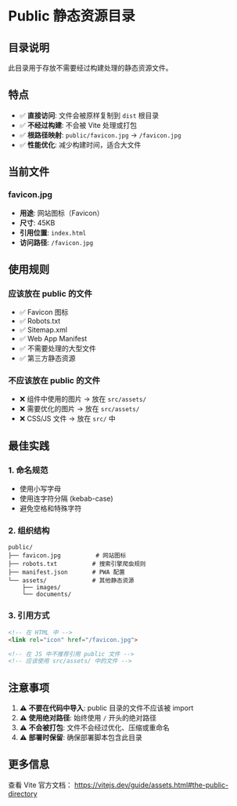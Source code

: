 # Public 静态资源目录

## 目录说明

此目录用于存放不需要经过构建处理的静态资源文件。

## 特点

- ✅ **直接访问**: 文件会被原样复制到 `dist` 根目录
- ✅ **不经过构建**: 不会被 Vite 处理或打包
- ✅ **根路径映射**: `public/favicon.jpg` → `/favicon.jpg`
- ✅ **性能优化**: 减少构建时间，适合大文件

## 当前文件

### favicon.jpg
- **用途**: 网站图标（Favicon）
- **尺寸**: 45KB
- **引用位置**: `index.html`
- **访问路径**: `/favicon.jpg`

## 使用规则

### 应该放在 public 的文件
- ✅ Favicon 图标
- ✅ Robots.txt
- ✅ Sitemap.xml
- ✅ Web App Manifest
- ✅ 不需要处理的大型文件
- ✅ 第三方静态资源

### 不应该放在 public 的文件
- ❌ 组件中使用的图片 → 放在 `src/assets/`
- ❌ 需要优化的图片 → 放在 `src/assets/`
- ❌ CSS/JS 文件 → 放在 `src/` 中

## 最佳实践

### 1. 命名规范
- 使用小写字母
- 使用连字符分隔 (kebab-case)
- 避免空格和特殊字符

### 2. 组织结构
```
public/
├── favicon.jpg          # 网站图标
├── robots.txt          # 搜索引擎爬虫规则
├── manifest.json       # PWA 配置
└── assets/             # 其他静态资源
    ├── images/
    └── documents/
```

### 3. 引用方式
```html
<!-- 在 HTML 中 -->
<link rel="icon" href="/favicon.jpg">

<!-- 在 JS 中不推荐引用 public 文件 -->
<!-- 应该使用 src/assets/ 中的文件 -->
```

## 注意事项

1. ⚠️ **不要在代码中导入**: public 目录的文件不应该被 import
2. ⚠️ **使用绝对路径**: 始终使用 `/` 开头的绝对路径
3. ⚠️ **不会被打包**: 文件不会经过优化、压缩或重命名
4. ⚠️ **部署时保留**: 确保部署脚本包含此目录

## 更多信息

查看 Vite 官方文档：
https://vitejs.dev/guide/assets.html#the-public-directory

